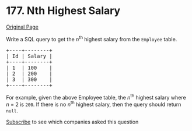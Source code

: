 # 177. Nth Highest Salary

[Original Page](https://leetcode.com/problems/nth-highest-salary/)

Write a SQL query to get the _n_<sup>th</sup> highest salary from the `Employee` table.

<pre>+----+--------+
| Id | Salary |
+----+--------+
| 1  | 100    |
| 2  | 200    |
| 3  | 300    |
+----+--------+
</pre>

For example, given the above Employee table, the _n_<sup>th</sup> highest salary where _n_ = 2 is `200`. If there is no _n_<sup>th</sup> highest salary, then the query should return `null`.

<div>

[Subscribe](/subscribe/) to see which companies asked this question

</div>